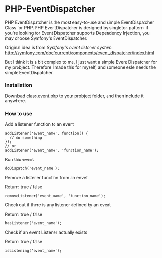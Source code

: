 # PHP-EventDispatcher

PHP EventDispatcher is the most easy-to-use and simple EventDispatcher Class for PHP.
PHP EventDispatcher is designed by singleton pattern, if you're looking for Event Dispatcher supports Dependency Injection, you may choose Symfony's EventDispatcher.

Original idea is from *Symfony's event listener system.* 
http://symfony.com/doc/current/components/event_dispatcher/index.html

But I think it is a bit complex to me, I just want a simple Event Dispatcher for my probject. Therefore I made this for myself, and someone esle needs the simple EventDispatcher.

### Installation

Download class.event.php to your probject folder, and then include it anywhere.

### How to use

Add a listener function to an event
```
addListener('event_name', function() {
  // do something
});
// or
addListener('event_name', 'function_name');
```

Run this event

```
doDispatch('event_name');
```

Remove a listener function from an envet

Return: true / false

```
removeListener('event_name', 'function_name');
```

Check out if there is any listener defined by an event

Return: true / false

```
hasListener('event_name');
```

Check if an event Listener actually exists

Return: true / false

```
isListening('event_name');
```
